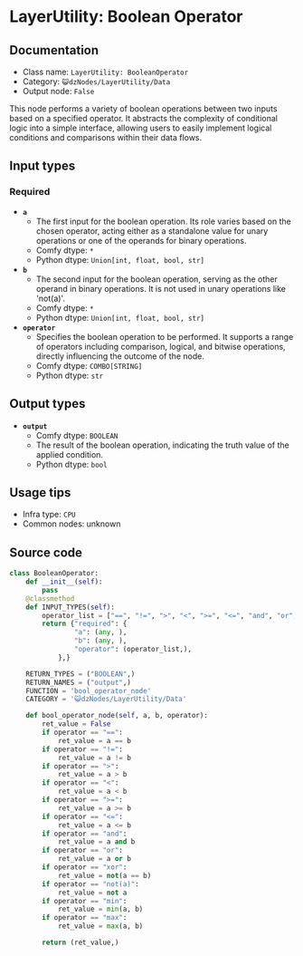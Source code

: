 # LayerUtility: Boolean Operator
## Documentation
- Class name: `LayerUtility: BooleanOperator`
- Category: `😺dzNodes/LayerUtility/Data`
- Output node: `False`

This node performs a variety of boolean operations between two inputs based on a specified operator. It abstracts the complexity of conditional logic into a simple interface, allowing users to easily implement logical conditions and comparisons within their data flows.
## Input types
### Required
- **`a`**
    - The first input for the boolean operation. Its role varies based on the chosen operator, acting either as a standalone value for unary operations or one of the operands for binary operations.
    - Comfy dtype: `*`
    - Python dtype: `Union[int, float, bool, str]`
- **`b`**
    - The second input for the boolean operation, serving as the other operand in binary operations. It is not used in unary operations like 'not(a)'.
    - Comfy dtype: `*`
    - Python dtype: `Union[int, float, bool, str]`
- **`operator`**
    - Specifies the boolean operation to be performed. It supports a range of operators including comparison, logical, and bitwise operations, directly influencing the outcome of the node.
    - Comfy dtype: `COMBO[STRING]`
    - Python dtype: `str`
## Output types
- **`output`**
    - Comfy dtype: `BOOLEAN`
    - The result of the boolean operation, indicating the truth value of the applied condition.
    - Python dtype: `bool`
## Usage tips
- Infra type: `CPU`
- Common nodes: unknown


## Source code
```python
class BooleanOperator:
    def __init__(self):
        pass
    @classmethod
    def INPUT_TYPES(self):
        operator_list = ["==", "!=", ">", "<", ">=", "<=", "and", "or", "xor", "not(a)", "min", "max"]
        return {"required": {
                "a": (any, ),
                "b": (any, ),
                "operator": (operator_list,),
            },}

    RETURN_TYPES = ("BOOLEAN",)
    RETURN_NAMES = ("output",)
    FUNCTION = 'bool_operator_node'
    CATEGORY = '😺dzNodes/LayerUtility/Data'

    def bool_operator_node(self, a, b, operator):
        ret_value = False
        if operator == "==":
            ret_value = a == b
        if operator == "!=":
            ret_value = a != b
        if operator == ">":
            ret_value = a > b
        if operator == "<":
            ret_value = a < b
        if operator == ">=":
            ret_value = a >= b
        if operator == "<=":
            ret_value = a <= b
        if operator == "and":
            ret_value = a and b
        if operator == "or":
            ret_value = a or b
        if operator == "xor":
            ret_value = not(a == b)
        if operator == "not(a)":
            ret_value = not a
        if operator == "min":
            ret_value = min(a, b)
        if operator == "max":
            ret_value = max(a, b)

        return (ret_value,)

```
